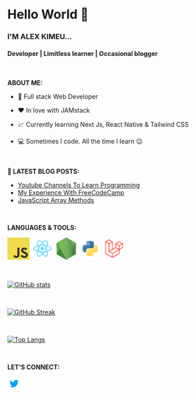 # Hello World 👋
### I'M ALEX KIMEU...

#### Developer | Limitless learner | Occasional blogger

<br />

**ABOUT ME:**

- 💼 Full stack Web Developer

- ❤️ In love with JAMstack

- 📈 Currently learning Next Js, React Native & Tailwind CSS

- 💻 Sometimes I code. All the time I learn 😉

<br />

**📖 LATEST BLOG POSTS:**

<!-- HASHNODE:START -->
- [Youtube Channels To Learn Programming](https://byte.hashnode.dev/youtube-channels-to-learn-programming)
- [My Experience With FreeCodeCamp](https://byte.hashnode.dev/my-experience-with-freecodecamp)
- [JavaScript Array Methods](https://byte.hashnode.dev/javascript-array-methods)
<!-- HASHNODE:END -->

<br />

**LANGUAGES & TOOLS:**  

<code><img height="50" src="https://raw.githubusercontent.com/github/explore/80688e429a7d4ef2fca1e82350fe8e3517d3494d/topics/javascript/javascript.png"></code>
<code><img height="50" src="https://raw.githubusercontent.com/github/explore/80688e429a7d4ef2fca1e82350fe8e3517d3494d/topics/react/react.png"></code>
<code><img height="50" src="https://raw.githubusercontent.com/github/explore/80688e429a7d4ef2fca1e82350fe8e3517d3494d/topics/nodejs/nodejs.png"></code> 
<code><img height="50" src="https://raw.githubusercontent.com/github/explore/80688e429a7d4ef2fca1e82350fe8e3517d3494d/topics/python/python.png"></code> 
<code><img height="50" src="https://raw.githubusercontent.com/github/explore/56a826d05cf762b2b50ecbe7d492a839b04f3fbf/topics/laravel/laravel.png"></code> 

<br />

  
[![GitHub stats](https://github-readme-stats.vercel.app/api?username=alekskimeu)](https://github.com/alekskimeu/github-readme-stats)

<br />
  
[![GitHub Streak](https://github-readme-streak-stats.herokuapp.com/?user=alekskimeu)](https://git.io/streak-stats)
  
<br />

[![Top Langs](https://github-readme-stats.vercel.app/api/top-langs/?username=alekskimeu)](https://github.com/alekskimeu/github-readme-stats)

<br />

**LET'S CONNECT:**

<a href="https://twitter.com/alekskimeu" target="_blank">
   <img height="30" src="https://raw.githubusercontent.com/github/explore/80688e429a7d4ef2fca1e82350fe8e3517d3494d/topics/twitter/twitter.png" />
</a>


